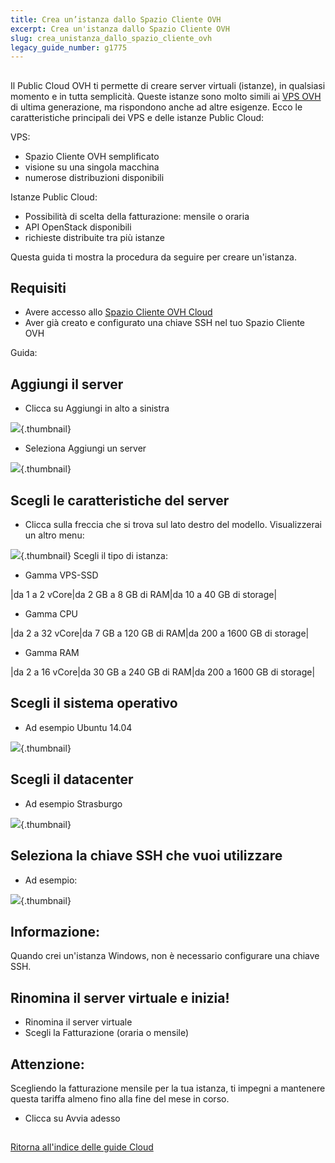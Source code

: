 ```yaml
---
title: Crea un’istanza dallo Spazio Cliente OVH
excerpt: Crea un'istanza dallo Spazio Cliente OVH
slug: crea_unistanza_dallo_spazio_cliente_ovh
legacy_guide_number: g1775
---
```



## 
Il Public Cloud OVH ti permette di creare server virtuali (istanze), in qualsiasi momento e in tutta semplicità.
Queste istanze sono molto simili ai [VPS OVH](https://www.ovh.it/vps/) di ultima generazione, ma rispondono anche ad altre esigenze.
Ecco le caratteristiche principali dei VPS e delle istanze Public Cloud:

VPS:

- Spazio Cliente OVH semplificato
- visione su una singola macchina
- numerose distribuzioni disponibili


Istanze Public Cloud:

- Possibilità di scelta della fatturazione: mensile o oraria
- API OpenStack disponibili
- richieste distribuite tra più istanze


Questa guida ti mostra la procedura da seguire per creare un'istanza.


## Requisiti

- Avere accesso allo [Spazio Cliente OVH Cloud](https://www.ovh.com/manager/cloud/)
- Aver già creato e configurato una chiave SSH nel tuo Spazio Cliente OVH

Guida: []({legacy}1769)


## Aggiungi il server

- Clicca su Aggiungi in alto a sinistra



![](images/img_2707.jpg){.thumbnail}

- Seleziona Aggiungi un server



![](images/img_2708.jpg){.thumbnail}


## Scegli le caratteristiche del server

- Clicca sulla freccia che si trova sul lato destro del modello. Visualizzerai un altro menu:



![](images/img_2709.jpg){.thumbnail}
Scegli il tipo di istanza:

- Gamma VPS-SSD

|da 1 a 2 vCore|da 2 GB a 8 GB di RAM|da 10 a 40 GB di storage|



- Gamma CPU

|da 2 a 32 vCore|da 7 GB a 120 GB di RAM|da 200 a 1600 GB di storage|



- Gamma RAM

|da 2 a 16 vCore|da 30 GB a 240 GB di RAM|da 200 a 1600 GB di storage|




## Scegli il sistema operativo

- Ad esempio Ubuntu 14.04



![](images/img_2710.jpg){.thumbnail}


## Scegli il datacenter

- Ad esempio Strasburgo



![](images/img_2711.jpg){.thumbnail}


## Seleziona la chiave SSH che vuoi utilizzare

- Ad esempio:



![](images/img_2712.jpg){.thumbnail}

## Informazione:
Quando crei un'istanza Windows, non è necessario configurare una chiave SSH.


## Rinomina il server virtuale e inizia!

- Rinomina il server virtuale 
- Scegli la Fatturazione (oraria o mensile)



## Attenzione:
Scegliendo la fatturazione mensile per la tua istanza, ti impegni a mantenere questa tariffa almeno fino alla fine del mese in corso.

- Clicca su Avvia adesso




## 
[Ritorna all'indice delle guide Cloud]({legacy}1785)

